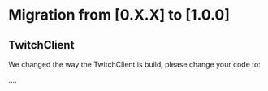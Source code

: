 # Migration from [0.X.X] to [1.0.0]

## TwitchClient

We changed the way the TwitchClient is build, please change your code to:

....
